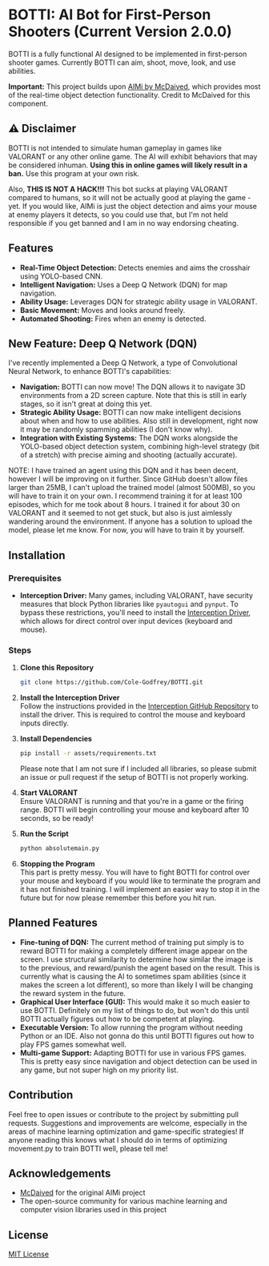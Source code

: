 # BOTTI: AI Bot for First-Person Shooters (Current Version 2.0.0)

BOTTI is a fully functional AI designed to be implemented in first-person shooter games. Currently BOTTI can aim, shoot, move, look, and use abilities.

**Important:** This project builds upon [AIMi by McDaived](https://github.com/McDaived/AIMi), which provides most of the real-time object detection functionality. Credit to McDaived for this component.

## ⚠️ Disclaimer

BOTTI is not intended to simulate human gameplay in games like VALORANT or any other online game. The AI will exhibit behaviors that may be considered inhuman. **Using this in online games will likely result in a ban.** Use this program at your own risk.

Also, **THIS IS NOT A HACK!!!** This bot sucks at playing VALORANT compared to humans, so it will not be actually good at playing the game - yet. If you would like, AIMi is just the object detection and aims your mouse at enemy players it detects, so you could use that, but I'm not held responsible if you get banned and I am in no way endorsing cheating.

## Features

- **Real-Time Object Detection:** Detects enemies and aims the crosshair using YOLO-based CNN.
- **Intelligent Navigation:** Uses a Deep Q Network (DQN) for map navigation.
- **Ability Usage:** Leverages DQN for strategic ability usage in VALORANT.
- **Basic Movement:** Moves and looks around freely.
- **Automated Shooting:** Fires when an enemy is detected.

## New Feature: Deep Q Network (DQN)

I've recently implemented a Deep Q Network, a type of Convolutional Neural Network, to enhance BOTTI's capabilities:

- **Navigation:** BOTTI can now move! The DQN allows it to navigate 3D environments from a 2D screen capture. Note that this is still in early stages, so it isn't great at doing this yet.
- **Strategic Ability Usage:** BOTTI can now make intelligent decisions about when and how to use abilities. Also still in development, right now it may be randomly spamming abilities (I don't know why).
- **Integration with Existing Systems:** The DQN works alongside the YOLO-based object detection system, combining high-level strategy (bit of a stretch) with precise aiming and shooting (actually accurate).

NOTE: I have trained an agent using this DQN and it has been decent, however I will be improving on it further. Since GitHub doesn't allow files larger than 25MB, I can't upload the trained model (almost 500MB), so you will have to train it on your own. I recommend training it for at least 100 episodes, which for me took about 8 hours. I trained it for about 30 on VALORANT and it seemed to not get stuck, but also is just aimlessly wandering around the environment. If anyone has a solution to upload the model, please let me know. For now, you will have to train it by yourself.

## Installation

### Prerequisites

- **Interception Driver:** Many games, including VALORANT, have security measures that block Python libraries like `pyautogui` and `pynput`. To bypass these restrictions, you'll need to install the [Interception Driver](https://github.com/oblitum/Interception), which allows for direct control over input devices (keyboard and mouse).

### Steps

1. **Clone this Repository**
    ```bash
    git clone https://github.com/Cole-Godfrey/BOTTI.git
    ```
   
2. **Install the Interception Driver**  
   Follow the instructions provided in the [Interception GitHub Repository](https://github.com/oblitum/Interception) to install the driver. This is required to control the mouse and keyboard inputs directly.

3. **Install Dependencies**
    ```bash
    pip install -r assets/requirements.txt
    ```
    Please note that I am not sure if I included all libraries, so please submit an issue or pull request if the setup of BOTTI is not properly working.

4. **Start VALORANT**  
   Ensure VALORANT is running and that you're in a game or the firing range. BOTTI will begin controlling your mouse and keyboard after 10 seconds, so be ready!

5. **Run the Script**
    ```bash
    python absolutemain.py
    ```

6. **Stopping the Program**  
   This part is pretty messy. You will have to fight BOTTI for control over your mouse and keyboard if you would like to terminate the program and it has not finished training. I will implement an easier way to     stop it in the future but for now please remember this before you hit run.

## Planned Features

- **Fine-tuning of DQN:** The current method of training put simply is to reward BOTTI for making a completely different image appear on the screen. I use structural similarity to determine how similar the image                           is to the previous, and reward/punish the agent based on the result. This is currently what is causing the AI to sometimes spam abilities (since it makes the screen a lot different), so                           more than likely I will be changing the reward system in the future.
- **Graphical User Interface (GUI):** This would make it so much easier to use BOTTI. Definitely on my list of things to do, but won't do this until BOTTI actually figures out how to be competent at playing.
- **Executable Version:** To allow running the program without needing Python or an IDE. Also not gonna do this until BOTTI figures out how to play FPS games somewhat well.
- **Multi-game Support:** Adapting BOTTI for use in various FPS games. This is pretty easy since navigation and object detection can be used in any game, but not super high on my priority list.

## Contribution

Feel free to open issues or contribute to the project by submitting pull requests. Suggestions and improvements are welcome, especially in the areas of machine learning optimization and game-specific strategies! If anyone reading this knows what I should do in terms of optimizing movement.py to train BOTTI well, please tell me!

## Acknowledgements

- [McDaived](https://github.com/McDaived) for the original AIMi project
- The open-source community for various machine learning and computer vision libraries used in this project

## License

[MIT License](LICENSE)

